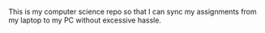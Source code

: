 This is my computer science repo so that I can sync my assignments from my laptop to my PC without excessive hassle.
